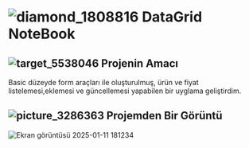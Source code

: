 #       ![diamond_1808816](https://github.com/user-attachments/assets/ab2b7c73-a2ef-417d-ac5a-98841f4d8cbf)    DataGrid NoteBook
##  ![target_5538046](https://github.com/user-attachments/assets/b7c2fa10-f7f3-4e2b-93d6-f516289ec22d)   Projenin Amacı 
Basic düzeyde form araçları ile oluşturulmuş, ürün ve fiyat listelemesi,eklemesi ve güncellemesi yapabilen bir uyglama geliştirdim.
## ![picture_3286363](https://github.com/user-attachments/assets/e5ea9a06-efc1-4643-9f7e-2412ac24a596) Projemden Bir Görüntü
![Ekran görüntüsü 2025-01-11 181234](https://github.com/user-attachments/assets/2a4898f7-76b0-4944-a90c-b57ab510f5ec)
